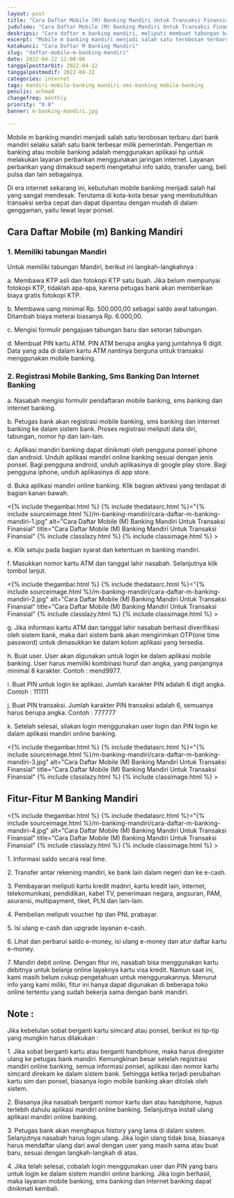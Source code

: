 ```yaml
---
layout: post
title: "Cara Daftar Mobile (M) Banking Mandiri Untuk Transaksi Finansial"
judulseo: "Cara Daftar Mobile (M) Banking Mandiri Untuk Transaksi Finansial"
deskripsi: "Cara daftar m banking mandiri, meliputi membuat tabungan baru dan daftar mobile banking, sms banking dan internet banking di bank mandiri"
excerpt: "Mobile m banking mandiri menjadi salah satu terobosan terbaru dari bank mandiri selaku salah satu bank terbesar milik pemerintah. Pengertian m banking atau mobile banking adalah menggunakan aplikasi hp untuk melakukan layanan perbankan menggunakan jaringan internet"
katakunci: "Cara Daftar M Banking Mandiri"
slug: "daftar-mobile-m-banking-mandiri"
date: 2022-04-22 12:00:00
tanggalpostterbit: 2022-04-22
tanggalpostmodif: 2022-04-22
categories: internet
tags: mandiri-mobile-banking mandiri-sms-banking mobile-banking
penulis: achmad
changefreq: monthly
priority: "0.8"
banner: m-banking-mandiri.jpg

---
```


<p>Mobile m banking mandiri menjadi salah satu terobosan terbaru dari bank mandiri selaku salah satu bank terbesar milik pemerintah. Pengertian m banking atau mobile banking adalah menggunakan aplikasi hp untuk melakukan layanan perbankan menggunakan jaringan internet. Layanan perbankan yang dimaksud seperti mengetahui info saldo, transfer uang, beli pulsa dan lain sebagainya.</p>

<p>Di era internet sekarang ini, kebutuhan mobile banking menjadi salah hal yang sangat mendesak. Terutama di kota-kota besar yang membutuhkan transaksi serba cepat dan dapat dipantau dengan mudah di dalam genggaman, yaitu lewat layar ponsel.</p>

## Cara Daftar Mobile (m) Banking Mandiri

<h3 class="{% include classh3.html %}">1. Memiliki tabungan Mandiri</h3>

<p>Untuk memiliki tabungan Mandiri, berikut ini langkah-langkahnya :</p>

<p>a. Membawa KTP asli dan fotokopi KTP satu buah. Jika belum mempunyai fotokopi KTP, tidaklah apa-apa, karena petugas bank akan memberikan biaya gratis fotokopi KTP.</p>

<p>b. Membawa uang minimal Rp. 500.000,00 sebagai saldo awal tabungan. Ditambah biaya meterai biasanya Rp. 6.000,00.</p>

<p>c. Mengisi formulir pengajuan tabungan baru dan setoran tabungan.</p>

<p>d. Membuat PIN kartu ATM. PIN ATM berupa angka yang jumlahnya 6 digit. Data yang ada di dalam kartu ATM nantinya berguna untuk transaksi menggunakan mobile banking.</p>

<h3 class="{% include classh3.html %}">2. Registrasi Mobile Banking, Sms Banking Dan Internet Banking</h3>

<p>a. Nasabah mengisi formulir pendaftaran mobile banking, sms banking dan internet banking.</p>

<p>b. Petugas bank akan registrasi mobile banking, sms banking dan internet banking ke dalam sistem bank. Proses registrasi meliputi data diri, tabungan, nomor hp dan lain-lain.</p>

<p>c. Aplikasi mandiri banking dapat dinikmati oleh pengguna ponsel iphone dan android. Unduh aplikasi mandiri online banking sesuai dengan jenis ponsel. Bagi pengguna android, unduh aplikasinya di google play store. Bagi pengguna iphone, unduh aplikasinya di app store.</p>

<p>d. Buka aplikasi mandiri online banking. Klik bagian aktivasi yang terdapat di bagian kanan bawah.</p>

<p><{% include thegambar.html %} {% include thedatasrc.html %}="{% include sourceimage.html %}/m-banking-mandiri/cara-daftar-m-banking-mandiri-1.jpg" alt="Cara Daftar Mobile (M) Banking Mandiri Untuk Transaksi Finansial" title="Cara Daftar Mobile (M) Banking Mandiri Untuk Transaksi Finansial"  {% include classlazy.html %} {% include classimage.html %} ></p>

<p>e. Klik setuju pada bagian syarat dan ketentuan m banking mandiri.</p>

<p>f. Masukkan nomor kartu ATM dan tanggal lahir nasabah. Selanjutnya klik tombol lanjut.</p>

<p><{% include thegambar.html %} {% include thedatasrc.html %}="{% include sourceimage.html %}/m-banking-mandiri/cara-daftar-m-banking-mandiri-2.jpg" alt="Cara Daftar Mobile (M) Banking Mandiri Untuk Transaksi Finansial" title="Cara Daftar Mobile (M) Banking Mandiri Untuk Transaksi Finansial"  {% include classlazy.html %} {% include classimage.html %} ></p>

<p>g. Jika informasi kartu ATM dan tanggal lahir nasabah berhasil diverifikasi oleh sistem bank, maka dari sistem bank akan mengirimkan OTP(one time password) untuk dimasukkan ke dalam kolom aplikasi yang tersedia.</p>

<p>h. Buat user. User akan digunakan untuk login ke dalam aplikasi mobile banking. User harus memiliki kombinasi huruf dan angka, yang panjangnya minimal 8 karakter. Contoh : mend9977.</p>

<p>i. Buat PIN untuk login ke aplikasi. Jumlah karakter PIN adalah 6 digit angka. Contoh : 111111</p>

<p>j. Buat PIN transaksi. Jumlah karakter PIN transaksi adalah 6, semuanya harus berupa angka. Contoh : 777777</p>

<p>k. Setelah selesai, silakan login menggunakan user login dan PIN login ke dalam aplikasi mandiri online banking.</p>

<p><{% include thegambar.html %} {% include thedatasrc.html %}="{% include sourceimage.html %}/m-banking-mandiri/cara-daftar-m-banking-mandiri-3.jpg" alt="Cara Daftar Mobile (M) Banking Mandiri Untuk Transaksi Finansial" title="Cara Daftar Mobile (M) Banking Mandiri Untuk Transaksi Finansial"  {% include classlazy.html %} {% include classimage.html %} ></p>

## Fitur-Fitur M Banking Mandiri

<p><{% include thegambar.html %} {% include thedatasrc.html %}="{% include sourceimage.html %}/m-banking-mandiri/cara-daftar-m-banking-mandiri-4.jpg" alt="Cara Daftar Mobile (M) Banking Mandiri Untuk Transaksi Finansial" title="Cara Daftar Mobile (M) Banking Mandiri Untuk Transaksi Finansial"  {% include classlazy.html %} {% include classimage.html %} ></p>

<p>1. Informasi saldo secara real time.</p>

<p>2. Transfer antar rekening mandiri, ke bank lain dalam negeri dan ke e-cash.</p>

<p>3. Pembayaran meliputi kartu kredit madnri, kartu kredit lain, internet, telekomunikasi, pendidikan, kabel TV, penerimaan negara, angsuran, PAM, asuransi, multipayment, tiket, PLN dan lain-lain.</p>

<p>4. Pembelian meliputi voucher hp dan PNL prabayar.</p>

<p>5. Isi ulang e-cash dan upgrade layanan e-cash.</p>

<p>6. Lihat dan perbarui saldo e-money, isi ulang e-money dan atur daftar kartu e-money.</p>

<p>7. Mandiri debit online. Dengan fitur ini, nasabah bisa menggunakan kartu debitnya untuk belanja online layaknya kartu visa kredit. Namun saat ini, kami masih belum cukup pengetahuan untuk menggunakannya. Menurut info yang kami miliki, fitur ini hanya dapat digunakan di beberapa toko online tertentu yang sudah bekerja sama dengan bank mandiri.</p>

## Note :

<p>Jika kebetulan sobat berganti kartu simcard atau ponsel, berikut ini tip-tip yang mungkin harus dilakukan :</p>

<p>1. Jika sobat berganti kartu atau berganti handphone, maka harus diregister ulang ke petugas bank mandiri. Kemungkinan besar setelah registrasi mandiri online banking, semua informasi ponsel, aplikasi dan nomor kartu simcard direkam ke dalam sistem bank. Sehingga ketika terjadi perubahan kartu sim dan ponsel, biasanya login mobile banking akan ditolak oleh sistem.</p>

<p>2. Biasanya jika nasabah berganti nomor kartu dan atau handphone, hapus terlebih dahulu aplikasi mandiri online banking. Selanjutnya install ulang aplikasi mandiri online banking.</p>

<p>3. Petugas bank akan menghapus history yang lama di dalam sistem. Selanjutnya nasabah harus login ulang. Jika login ulang tidak bisa, biasanya harus mendaftar ulang dari awal dengan user yang masih sama atau buat baru, sesuai dengan langkah-langkah di atas.</p>

<p>4. Jika telah selesai, cobalah login menggunakan user dan PIN yang baru untuk login ke dalam sistem mandiri online banking. Jika login berhasil, maka layanan mobile banking, sms banking dan internet banking dapat dinikmati kembali.</p>